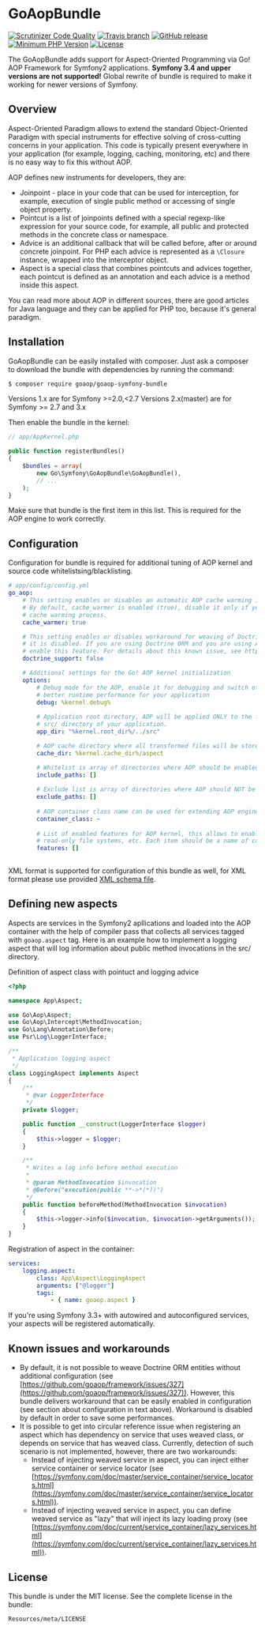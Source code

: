 GoAopBundle
==============

[![Scrutinizer Code Quality](https://scrutinizer-ci.com/g/goaop/goaop-symfony-bundle/badges/quality-score.png?b=master)](https://scrutinizer-ci.com/g/goaop/goaop-symfony-bundle/?branch=master)
[![Travis branch](https://img.shields.io/travis/goaop/goaop-symfony-bundle/master.svg)](https://travis-ci.org/goaop/goaop-symfony-bundle.svg?branch=master)
[![GitHub release](https://img.shields.io/github/release/goaop/goaop-symfony-bundle.svg)](https://github.com/goaop/goaop-symfony-bundle/releases/latest)
[![Minimum PHP Version](http://img.shields.io/badge/php-%3E%3D%205.5-8892BF.svg)](https://php.net/)
[![License](https://img.shields.io/packagist/l/goaop/goaop-symfony-bundle.svg)](https://packagist.org/packages/goaop/goaop-symfony-bundle)

The GoAopBundle adds support for Aspect-Oriented Programming via Go! AOP Framework for Symfony2 applications.
**Symfony 3.4 and upper versions are not supported!** Global rewrite of bundle is required to make it working for newer versions of Symfony.

Overview
--------

Aspect-Oriented Paradigm allows to extend the standard Object-Oriented Paradigm with special instruments for effective solving of cross-cutting concerns in your application. This code is typically present everywhere in your application (for example, logging, caching, monitoring, etc) and there is no easy way to fix this without AOP.

AOP defines new instruments for developers, they are:

 * Joinpoint - place in your code that can be used for interception, for example, execution of single public method or accessing of single object property.
 * Pointcut is a list of joinpoints defined with a special regexp-like expression for your source code, for example, all public and protected methods in the concrete class or namespace.
 * Advice is an additional callback that will be called before, after or around concrete joinpoint. For PHP each advice is represented as a `\Closure` instance, wrapped into the interceptor object.
 * Aspect is a special class that combines pointcuts and advices together, each pointcut is defined as an annotation and each advice is a method inside this aspect.
 
 You can read more about AOP in different sources, there are good articles for Java language and they can be applied for PHP too, because it's general paradigm.

Installation
------------

GoAopBundle can be easily installed with composer. Just ask a composer to download the bundle with dependencies by running the command:

```bash
$ composer require goaop/goaop-symfony-bundle
```

Versions 1.x are for Symfony >=2.0,<2.7
Versions 2.x(master) are for Symfony >= 2.7 and 3.x

Then enable the bundle in the kernel:
```php
// app/AppKernel.php

public function registerBundles()
{
    $bundles = array(
        new Go\Symfony\GoAopBundle\GoAopBundle(),
        // ...
    );
}
```
Make sure that bundle is the first item in this list. This is required for the AOP engine to work correctly.

Configuration
-------------

Configuration for bundle is required for additional tuning of AOP kernel and source code whitelistsing/blacklisting.

```yaml
# app/config/config.yml
go_aop:
    # This setting enables or disables an automatic AOP cache warming in the application.
    # By default, cache_warmer is enabled (true), disable it only if you have serious issues with 
    # cache warming process.
    cache_warmer: true

    # This setting enables or disables workaround for weaving of Doctrine ORM entities. By default,
    # it is disabled. If you are using Doctrine ORM and you are using AOP to weave Doctrine entities,
    # enable this feature. For details about this known issue, see https://github.com/goaop/framework/issues/327
    doctrine_support: false

    # Additional settings for the Go! AOP kernel initialization
    options:
        # Debug mode for the AOP, enable it for debugging and switch off for production mode to have a
        # better runtime performance for your application
        debug: %kernel.debug%
        
        # Application root directory, AOP will be applied ONLY to the files in this directory, by default it's
        # src/ directory of your application.
        app_dir: "%kernel.root_dir%/../src"

        # AOP cache directory where all transformed files will be stored.
        cache_dir: %kernel.cache_dir%/aspect

        # Whitelist is array of directories where AOP should be enabled, leave it empty to process all files
        include_paths: []
        
        # Exclude list is array of directories where AOP should NOT be enabled, leave it empty to process all files
        exclude_paths: []
        
        # AOP container class name can be used for extending AOP engine or services adjustment
        container_class: ~
        
        # List of enabled features for AOP kernel, this allows to enable function interception, support for
        # read-only file systems, etc. Each item should be a name of constant from the `Go\Aop\Features` class.
        features: []
      
```

XML format is supported for configuration of this bundle as well, for XML format please use provided
[XML schema file](Resources/config/schema/configuration-1.0.0.xsd).

Defining new aspects
--------------------

Aspects are services in the Symfony2 apllications and loaded into the AOP container with the help of compiler pass that collects all services tagged with `goaop.aspect` tag. Here is an example how to implement a logging aspect that will log information about public method invocations in the src/ directory.


Definition of aspect class with pointuct and logging advice
```php
<?php

namespace App\Aspect;

use Go\Aop\Aspect;
use Go\Aop\Intercept\MethodInvocation;
use Go\Lang\Annotation\Before;
use Psr\Log\LoggerInterface;

/**
 * Application logging aspect
 */
class LoggingAspect implements Aspect
{
    /**
     * @var LoggerInterface
     */
    private $logger;

    public function __construct(LoggerInterface $logger)
    {
        $this->logger = $logger;
    }

    /**
     * Writes a log info before method execution
     *
     * @param MethodInvocation $invocation
     * @Before("execution(public **->*(*))")
     */
    public function beforeMethod(MethodInvocation $invocation)
    {
        $this->logger->info($invocation, $invocation->getArguments());
    }
}
```

Registration of aspect in the container:

```yaml
services:
    logging.aspect:
        class: App\Aspect\LoggingAspect
        arguments: ["@logger"]
        tags:
            - { name: goaop.aspect }
```

If you're using Symfony 3.3+ with autowired and autoconfigured services, your aspects will be 
registered automatically.

Known issues and workarounds
----------------------------

- By default, it is not possible to weave Doctrine ORM entities without additional configuration
(see [https://github.com/goaop/framework/issues/327](https://github.com/goaop/framework/issues/327)).
However, this bundle delivers workaround that can be easily enabled in configuration (see section
about configuration in text above). Workaround is disabled by default in order to save some performances.
- It is possible to get into circular reference issue when registering an aspect which has dependency on
service that uses weaved class, or depends on service that has weaved class. Currently, detection of
such scenario is not implemented, however, there are two workarounds:
    - Instead of injecting weaved service in aspect, you can inject either service container or service
      locator (see [https://symfony.com/doc/master/service_container/service_locators.html](https://symfony.com/doc/master/service_container/service_locators.html)).
    - Instead of injecting weaved service in aspect, you can define weaved service as "lazy" that will
      inject its lazy loading proxy (see [https://symfony.com/doc/current/service_container/lazy_services.html](https://symfony.com/doc/current/service_container/lazy_services.html)).



License
-------

This bundle is under the MIT license. See the complete license in the bundle:

    Resources/meta/LICENSE
